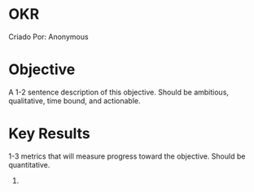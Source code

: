 # OKR

Criado Por: Anonymous

# Objective

A 1-2 sentence description of this objective. Should be ambitious, qualitative, time bound, and actionable.

# Key Results

1-3 metrics that will measure progress toward the objective. Should be quantitative. 

1.